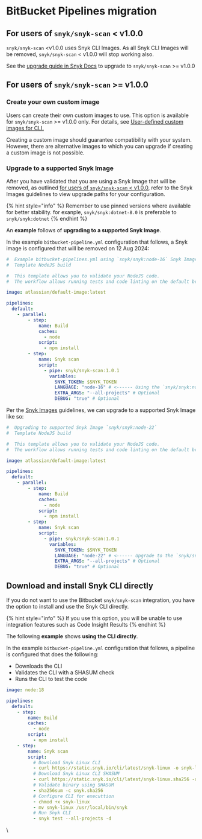 # BitBucket Pipelines migration

## For users of `snyk/snyk-scan` < v1.0.0 <a href="#users-using-snyk-snyk-scan-less-than-v1.0.0" id="users-using-snyk-snyk-scan-less-than-v1.0.0"></a>

`snyk/snyk-scan` \<v1.0.0 uses Snyk CLI Images. As all Snyk CLI Images will be removed, `snyk/snyk-scan` < v1.0.0 will stop working also.

See the [upgrade guide in Snyk Docs](../../bitbucket-pipelines-integration-using-a-snyk-pipe/migrating-to-bitbucket-pipelines-v1.0.0.md) to upgrade to `snyk/snyk-scan` >= v1.0.0

## For users of `snyk/snyk-scan` >= v1.0.0 <a href="#users-using-snyk-snyk-scan-greater-than-v1.0.0" id="users-using-snyk-snyk-scan-greater-than-v1.0.0"></a>

### Create your own custom image <a href="#create-your-own-custom-image" id="create-your-own-custom-image"></a>

Users can create their own custom images to use. This option is available for `snyk/snyk-scan` >= v1.0.0 only. For details, see [User-defined custom images for CLI.](../../user-defined-custom-images-for-cli.md)

Creating a custom image should guarantee compatibility with your system. However, there are alternative images to which you can upgrade if creating a custom image is not possible.

### Upgrade to a supported Snyk Image <a href="#upgrade-to-a-supported-snyk-image" id="upgrade-to-a-supported-snyk-image"></a>

After you have validated that you are using a Snyk Image that will be removed, as outlined [for users of `snyk/snyk-scan` < v1.0.0](bitbucket-pipelines-migration.md#users-using-snyk-snyk-scan-less-than-v1.0.0), refer to the Snyk Images guidelines to view upgrade paths for your configuration.

{% hint style="info" %}
Remember to use pinned versions where available for better stability. for exanple, `snyk/snyk:dotnet-8.0` is preferable to `snyk/snyk:dotnet`
{% endhint %}

An **example** follows of **upgrading to a supported Snyk Image**.

In the example `bitbucket-pipeline.yml` configuration that follows, a Snyk image is configured that will be removed on 12 Aug 2024:

```yaml
#  Example bitbucket-pipelines.yml using `snyk/snyk:node-16` Snyk Image
#  Template NodeJS build

#  This template allows you to validate your NodeJS code.
#  The workflow allows running tests and code linting on the default branch.

image: atlassian/default-image:latest

pipelines:
  default:
    - parallel:
        - step:
            name: Build
            caches:
              - node
            script:
              - npm install
        - step:
            name: Snyk scan
            script:
              - pipe: snyk/snyk-scan:1.0.1
                variables:
                  SNYK_TOKEN: $SNYK_TOKEN
                  LANGUAGE: "node-16" # <------ Using the `snyk/snyk:node-16` Snyk Image
                  EXTRA_ARGS: "--all-projects" # Optional
                  DEBUG: "true" # Optional
```

Per the [Snyk Images](https://snyksec.atlassian.net/wiki/spaces/CLI/pages/2215575555) guidelines, we can upgrade to a supported Snyk Image like so:

```yaml
#  Upgrading to supported Snyk Image `snyk/snyk:node-22`
#  Template NodeJS build

#  This template allows you to validate your NodeJS code.
#  The workflow allows running tests and code linting on the default branch.

image: atlassian/default-image:latest

pipelines:
  default:
    - parallel:
        - step:
            name: Build
            caches:
              - node
            script:
              - npm install
        - step:
            name: Snyk scan
            script:
              - pipe: snyk/snyk-scan:1.0.1
                variables:
                  SNYK_TOKEN: $SNYK_TOKEN
                  LANGUAGE: "node-22" # <------ Upgrade to the `snyk/snyk:node-22` Snyk Image
                  EXTRA_ARGS: "--all-projects" # Optional
                  DEBUG: "true" # Optional
```

## Download and install Snyk CLI directly <a href="#download-and-install-snyk-cli-directly" id="download-and-install-snyk-cli-directly"></a>

If you do not want to use the Bitbucket `snyk/snyk-scan` integration, you have the option to install and use the Snyk CLI directly.

{% hint style="info" %}
If you use this option, you will be unable to use integration features such as Code Insight Results
{% endhint %}

The following **example** shows **using the CLI directly**.

In the example `bitbucket-pipeline.yml` configuration that follows, a pipeline is configured that does the following:

* Downloads the CLI
* Validates the CLI with a SHASUM check
* Runs the CLI to test the code

```yaml
image: node:18

pipelines:
  default:
    - step:
        name: Build
        caches:
          - node
        script:
          - npm install
    - step:
        name: Snyk scan
        script:
          # Download Snyk Linux CLI
          - curl https://static.snyk.io/cli/latest/snyk-linux -o snyk-linux
          # Download Snyk Linux CLI SHASUM
          - curl https://static.snyk.io/cli/latest/snyk-linux.sha256 -o snyk.sha256
          # Validate binary using SHASUM
          - sha256sum -c snyk.sha256
          # Configure CLI for executtion
          - chmod +x snyk-linux
          - mv snyk-linux /usr/local/bin/snyk
          # Run Snyk CLI
          - snyk test --all-projects -d
```

&#x20;

\
